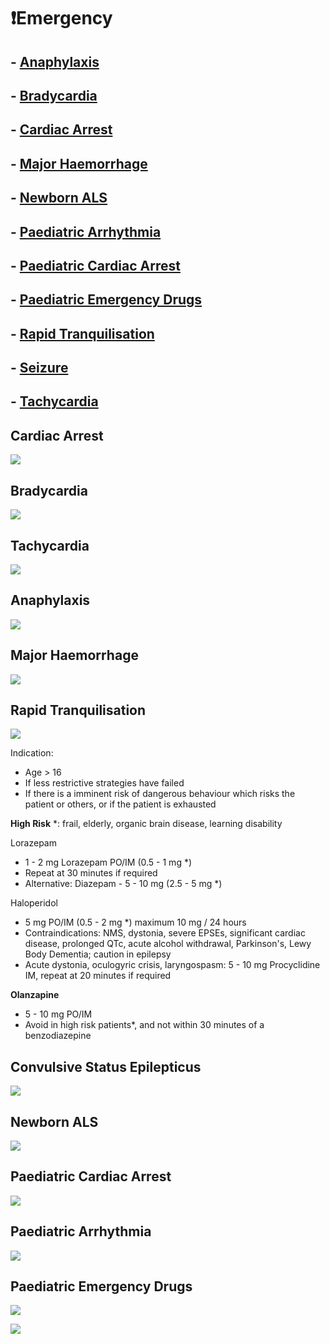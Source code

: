 # ❗️Emergency
## - [Anaphylaxis](anaphylaxis.md)
## - [Bradycardia](Bradycardia.md)
## - [Cardiac Arrest](Cardiac%20Arrest.md)
## - [Major Haemorrhage](Major%20Haemorrhage.md)
## - [Newborn ALS](Newborn%20ALS.md)
## - [Paediatric Arrhythmia](Paediatric%20Arrhythmia.md)
## - [Paediatric Cardiac Arrest](Paediatric%20Cardiac%20Arrest.md)
## - [Paediatric Emergency Drugs](Paediatric%20Emergency%20Drugs.md)
## - [Rapid Tranquilisation](Rapid%20Tranquilisation.md)
## - [Seizure](Seizure.md)
## - [Tachycardia](Tachycardia.md)

## Cardiac Arrest
![](attachments/ALS.png)

## Bradycardia
![](attachments/Bradycardia.png)

## Tachycardia

![](attachments/Tachycardia.png)

## Anaphylaxis

![](attachments/anaphylaxis-algorithm-2021.png)

## Major Haemorrhage
![](attachments/MajorHaemorrhage.png)


## Rapid Tranquilisation

![](attachments/RapidTranquilisation.png)

Indication:
- Age > 16
- If less restrictive strategies have failed
- If there is a imminent risk of dangerous behaviour which risks the patient or others, or if the patient is exhausted

**High Risk** *: frail, elderly, organic brain disease, learning disability

Lorazepam
- 1 - 2 mg Lorazepam PO/IM (0.5 - 1 mg *)
- Repeat at 30 minutes if required
- Alternative: Diazepam - 5 - 10 mg (2.5 - 5 mg *)

Haloperidol
- 5 mg PO/IM (0.5 - 2 mg *) maximum 10 mg / 24 hours
- Contraindications: NMS, dystonia, severe EPSEs, significant cardiac disease, prolonged QTc, acute alcohol withdrawal, Parkinson's, Lewy Body Dementia; caution in epilepsy
- Acute dystonia, oculogyric crisis, laryngospasm: 5 - 10 mg Procyclidine IM, repeat at 20 minutes if required

**Olanzapine**
- 5 - 10 mg PO/IM
- Avoid in high risk patients*, and not within 30 minutes of a benzodiazepine

## Convulsive Status Epilepticus

![](attachments/StatusEpilepticus.png)

## Newborn ALS

![](attachments/nALS.png)

## Paediatric Cardiac Arrest

![](attachments/pALS.png)


## Paediatric Arrhythmia

![](attachments/Paediatric_Arrythmia.png)

## Paediatric Emergency Drugs

![](attachments/Paediatric_Drugs.png)


![](attachments/WETFLAG.png)